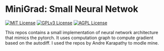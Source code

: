 
# MiniGrad: Small Neural Netwok

[![MIT License](https://img.shields.io/badge/License-MIT-green.svg)](https://choosealicense.com/licenses/mit/)
[![GPLv3 License](https://img.shields.io/badge/License-GPL%20v3-yellow.svg)](https://opensource.org/licenses/)
[![AGPL License](https://img.shields.io/badge/license-AGPL-blue.svg)](http://www.gnu.org/licenses/agpl-3.0)


This repos contains a small implementation of neural network architecture that mimics the pytorch. It uses computation graph to compute gradient based on the autodiff. I used the repos by Andre Karapathy to modle mine.
